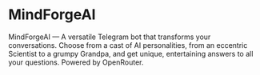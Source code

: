 # MindForgeAI
MindForgeAI — A versatile Telegram bot that transforms your conversations. Choose from a cast of AI personalities, from an eccentric Scientist to a grumpy Grandpa, and get unique, entertaining answers to all your questions. Powered by OpenRouter. 
